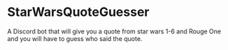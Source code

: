 # StarWarsQuoteGuesser
A Discord bot that will give you a quote from star wars 1-6 and Rouge One and you will have to guess who said the quote. 
